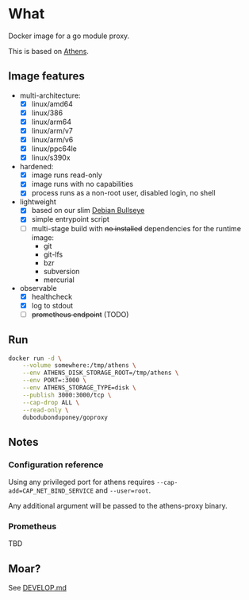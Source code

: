 # What

Docker image for a go module proxy.

This is based on [Athens](https://github.com/gomods/athens).

## Image features

 * multi-architecture:
   * [x] linux/amd64
   * [x] linux/386
   * [x] linux/arm64
   * [x] linux/arm/v7
   * [x] linux/arm/v6
   * [x] linux/ppc64le
   * [x] linux/s390x
 * hardened:
   * [x] image runs read-only
   * [x] image runs with no capabilities
   * [x] process runs as a non-root user, disabled login, no shell
 * lightweight
   * [x] based on our slim [Debian Bullseye](https://github.com/dubo-dubon-duponey/docker-debian)
   * [x] simple entrypoint script
   * [ ] multi-stage build with ~~no installed~~ dependencies for the runtime image:
     * git
     * git-lfs
     * bzr
     * subversion
     * mercurial
 * observable
   * [x] healthcheck
   * [x] log to stdout
   * [ ] ~~prometheus endpoint~~ (TODO)

## Run


```bash
docker run -d \
    --volume somewhere:/tmp/athens \
    --env ATHENS_DISK_STORAGE_ROOT=/tmp/athens \
    --env PORT=:3000 \
    --env ATHENS_STORAGE_TYPE=disk \
    --publish 3000:3000/tcp \
    --cap-drop ALL \
    --read-only \
    dubodubonduponey/goproxy
```

## Notes

### Configuration reference

Using any privileged port for athens requires `--cap-add=CAP_NET_BIND_SERVICE` and `--user=root`.

Any additional argument will be passed to the athens-proxy binary.

### Prometheus

TBD

## Moar?

See [DEVELOP.md](DEVELOP.md)
